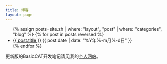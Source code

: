```yaml
---
title: 博客
layout: page
---
```


<ul class="post-list">
        {% assign posts=site.zh | where: "layout", "post" | where: "categories", "blog" %}
        {% for post in posts reversed %}
        <li>
            <a href="{{ post.url | prepend: site.baseurl | prepend: site.url }}">{{ post.title }}</a> <time datetime="{{ post.date | date_to_xmlschema }}">{{ post.date | date: "%Y年%-m月%-d日" }}</time>
        </li>
        {% endfor %}
</ul>

更新版的BasicCAT开发笔记请见我的[个人网站](https://blog.xulihang.me/tags/#CAT)。